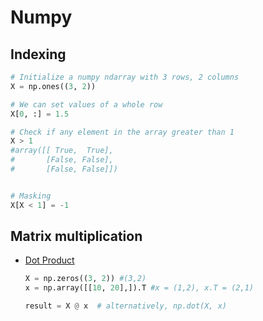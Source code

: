 # Numpy

## Indexing
```Python
# Initialize a numpy ndarray with 3 rows, 2 columns
X = np.ones((3, 2))

# We can set values of a whole row
X[0, :] = 1.5

# Check if any element in the array greater than 1
X > 1
#array([[ True,  True],
#       [False, False],
#       [False, False]])


# Masking
X[X < 1] = -1

```

## Matrix multiplication
- [Dot Product](http://matrixmultiplication.xyz/)
  ```Python
  X = np.zeros((3, 2)) #(3,2)
  x = np.array([[10, 20],]).T #x = (1,2), x.T = (2,1)

  result = X @ x  # alternatively, np.dot(X, x)
  ```
